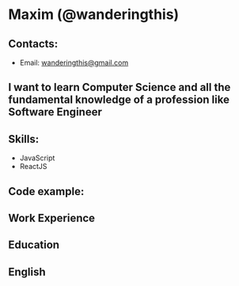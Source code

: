 # Maxim (@wanderingthis)

## Contacts:
* Email: wanderingthis@gmail.com

## I want to learn Computer Science and all the fundamental knowledge of a profession like Software Engineer

## Skills:
* JavaScript
* ReactJS

## Code example:

## Work Experience

## Education

## English
